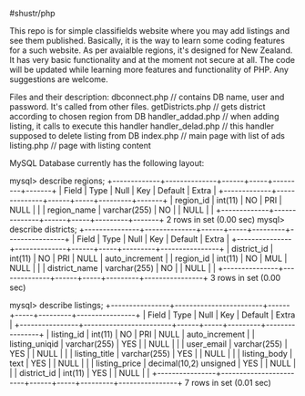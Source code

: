#shustr/php

 This repo is for simple classifields website where you may add listings and see them published. Basically, it is the way to learn some coding features for a such website. 
As per avaialble regions, it's designed for New Zealand. 
It has very basic functionality and at the moment not secure at all. The code will be updated while learning more features and functionality of PHP.
Any suggestions are welcome.

Files and their description:
dbconnect.php		// contains DB name, user and password. It's called from other files.
getDistricts.php	// gets district according to chosen region from DB
handler_addad.php	// when adding listing, it calls to execute this handler
handler_delad.php	// this handler supposed to delete listing from DB
index.php		// main page with list of ads
listing.php		// page with listing content

MySQL Database currently has the following layout:

mysql> describe regions;
+-------------+--------------+------+-----+---------+-------+
| Field       | Type         | Null | Key | Default | Extra |
+-------------+--------------+------+-----+---------+-------+
| region_id   | int(11)      | NO   | PRI | NULL    |       |
| region_name | varchar(255) | NO   |     | NULL    |       |
+-------------+--------------+------+-----+---------+-------+
2 rows in set (0.00 sec)
mysql> describe districts;
+---------------+--------------+------+-----+---------+----------------+
| Field         | Type         | Null | Key | Default | Extra          |
+---------------+--------------+------+-----+---------+----------------+
| district_id   | int(11)      | NO   | PRI | NULL    | auto_increment |
| region_id     | int(11)      | NO   | MUL | NULL    |                |
| district_name | varchar(255) | NO   |     | NULL    |                |
+---------------+--------------+------+-----+---------+----------------+
3 rows in set (0.00 sec)

mysql> describe listings;
+----------------+------------------------+------+-----+---------+----------------+
| Field          | Type                   | Null | Key | Default | Extra          |
+----------------+------------------------+------+-----+---------+----------------+
| listing_id     | int(11)                | NO   | PRI | NULL    | auto_increment |
| listing_uniqid | varchar(255)           | YES  |     | NULL    |                |
| user_email     | varchar(255)           | YES  |     | NULL    |                |
| listing_title  | varchar(255)           | YES  |     | NULL    |                |
| listing_body   | text                   | YES  |     | NULL    |                |
| listing_price  | decimal(10,2) unsigned | YES  |     | NULL    |                |
| district_id    | int(11)                | YES  |     | NULL    |                |
+----------------+------------------------+------+-----+---------+----------------+
7 rows in set (0.01 sec)

